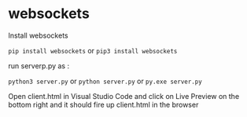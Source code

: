 # websockets

Install websockets

`pip install websockets`
or
`pip3 install websockets`

run serverp.py as :

`python3 server.py`
or
`python server.py`
or
`py.exe server.py`

Open client.html in Visual Studio Code and click on Live Preview on the bottom right and it should fire up client.html in the browser